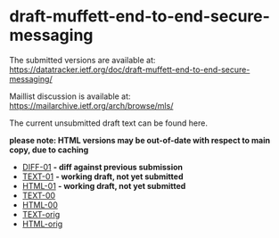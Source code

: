 # draft-muffett-end-to-end-secure-messaging

The submitted versions are available at: https://datatracker.ietf.org/doc/draft-muffett-end-to-end-secure-messaging/

Maillist discussion is available at: https://mailarchive.ietf.org/arch/browse/mls/

The current unsubmitted draft text can be found here.

**please note: HTML versions may be out-of-date with respect to main copy, due to caching**

* [DIFF-01](text/draft-muffett-end-to-end-secure-messaging-01.diff) **- diff against previous submission**
* [TEXT-01](text/draft-muffett-end-to-end-secure-messaging-01.txt) **- working draft, not yet submitted**
* [HTML-01](https://htmlpreview.github.io/?https://github.com/alecmuffett/draft-muffett-end-to-end-secure-messaging/blob/main/text/draft-muffett-end-to-end-secure-messaging-01.html) **- working draft, not yet submitted**
* [TEXT-00](text/draft-muffett-end-to-end-secure-messaging-00.txt)
* [HTML-00](https://htmlpreview.github.io/?https://github.com/alecmuffett/draft-muffett-end-to-end-secure-messaging/blob/main/text/draft-muffett-end-to-end-secure-messaging-00.html)
* [TEXT-orig](text/draft-muffett-end-to-end-secure-messaging.txt)
* [HTML-orig](https://htmlpreview.github.io/?https://github.com/alecmuffett/draft-muffett-end-to-end-secure-messaging/blob/main/text/draft-muffett-end-to-end-secure-messaging.html)
